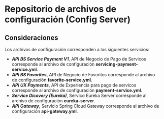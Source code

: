 # Repositorio de archivos de configuración (Config Server)

## Consideraciones
Los archivos de configuración corresponden a los siguientes servicios:

- ***API BS Service Payment V1***, API de Negocio de Pago de Servicos corresponde al archivo de configuración **servicing-payment-service.yml**.
- ***API BS Favorites***, API de Negocio de Favoritos corresponde al archivo de configuración **favorite-service.yml**.
- ***API UX Payments***, API de Experiencia para pago de servicos corresponde al archivo de configuración **payment-service.yml**.
- ***Service Dicovery (Eureka)***, Servico Eureka Server corresponde al archivo de configuración **eureka-server**.
- ***API Gateway***, Servicio Spring Cloud Gateway corresponde al archivo de configuración **api-gateway.yml**.